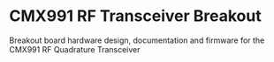# CMX991 RF Transceiver Breakout
Breakout board hardware design, documentation and firmware for the CMX991 RF Quadrature Transceiver
